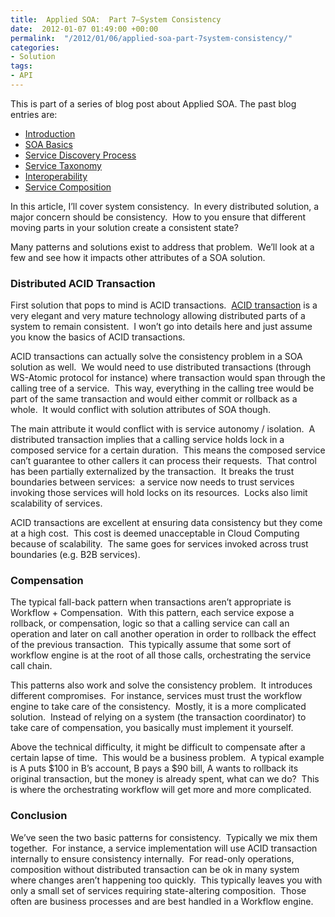 ```yaml
---
title:  Applied SOA:  Part 7–System Consistency
date:  2012-01-07 01:49:00 +00:00
permalink:  "/2012/01/06/applied-soa-part-7system-consistency/"
categories:
- Solution
tags:
- API
---
```

<p>This is part of a series of blog post about Applied SOA. The past blog entries are:</p>  <ul>   <li><a href="http://vincentlauzon.wordpress.com/2011/06/17/applied-soa-part-1-introduction/">Introduction</a> </li>    <li><a title="Preview “Applied SOA- Part 2 – SOA Basics”" href="http://vincentlauzon.wordpress.com/2011/11/27/applied-soa-part-2-soa-basics/">SOA Basics</a> </li>    <li><a href="http://vincentlauzon.wordpress.com/2011/11/29/applied-soa-part-3-service-discovery-process/">Service Discovery Process</a> </li>    <li><a href="http://vincentlauzon.wordpress.com/2011/12/09/applied-soa-part-4-service-taxonomy/">Service Taxonomy</a></li>    <li><a href="http://vincentlauzon.wordpress.com/2011/12/13/applied-soa-part-5-interoperability/">Interoperability</a></li>    <li><a href="http://vincentlauzon.wordpress.com/2011/12/21/applied-soa-part-6service-composition/">Service Composition</a></li> </ul>  <p>In this article, I’ll cover system consistency.&#160; In every distributed solution, a major concern should be consistency.&#160; How to you ensure that different moving parts in your solution create a consistent state?</p>  <p>Many patterns and solutions exist to address that problem.&#160; We’ll look at a few and see how it impacts other attributes of a SOA solution.</p>  <h3>Distributed ACID Transaction</h3>  <p>First solution that pops to mind is ACID transactions.&#160; <a href="http://en.wikipedia.org/wiki/ACID">ACID transaction</a> is a very elegant and very mature technology allowing distributed parts of a system to remain consistent.&#160; I won’t go into details here and just assume you know the basics of ACID transactions.</p>  <p>ACID transactions can actually solve the consistency problem in a SOA solution as well.&#160; We would need to use distributed transactions (through WS-Atomic protocol for instance) where transaction would span through the calling tree of a service.&#160; This way, everything in the calling tree would be part of the same transaction and would either commit or rollback as a whole.&#160; It would conflict with solution attributes of SOA though.</p>  <p>The main attribute it would conflict with is service autonomy / isolation.&#160; A distributed transaction implies that a calling service holds lock in a composed service for a certain duration.&#160; This means the composed service can’t guarantee to other callers it can process their requests.&#160; That control has been partially externalized by the transaction.&#160; It breaks the trust boundaries between services:&#160; a service now needs to trust services invoking those services will hold locks on its resources.&#160; Locks also limit scalability of services.</p>  <p>ACID transactions are excellent at ensuring data consistency but they come at a high cost.&#160; This cost is deemed unacceptable in Cloud Computing because of scalability.&#160; The same goes for services invoked across trust boundaries (e.g. B2B services).</p>  <h3>Compensation</h3>  <p>The typical fall-back pattern when transactions aren’t appropriate is Workflow + Compensation.&#160; With this pattern, each service expose a rollback, or compensation, logic so that a calling service can call an operation and later on call another operation in order to rollback the effect of the previous transaction.&#160; This typically assume that some sort of workflow engine is at the root of all those calls, orchestrating the service call chain.</p>  <p>This patterns also work and solve the consistency problem.&#160; It introduces different compromises.&#160; For instance, services must trust the workflow engine to take care of the consistency.&#160; Mostly, it is a more complicated solution.&#160; Instead of relying on a system (the transaction coordinator) to take care of compensation, you basically must implement it yourself.</p>  <p>Above the technical difficulty, it might be difficult to compensate after a certain lapse of time.&#160; This would be a business problem.&#160; A typical example is A puts $100 in B’s account, B pays a $90 bill, A wants to rollback its original transaction, but the money is already spent, what can we do?&#160; This is where the orchestrating workflow will get more and more complicated.</p>  <h3>Conclusion</h3>  <p>We’ve seen the two basic patterns for consistency.&#160; Typically we mix them together.&#160; For instance, a service implementation will use ACID transaction internally to ensure consistency internally.&#160; For read-only operations, composition without distributed transaction can be ok in many system where changes aren’t happening too quickly.&#160; This typically leaves you with only a small set of services requiring state-altering composition.&#160; Those often are business processes and are best handled in a Workflow engine.</p>